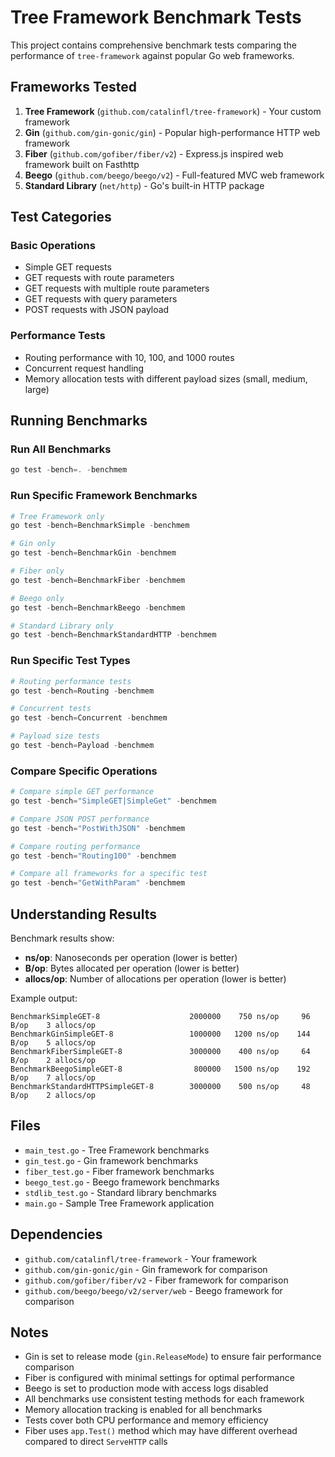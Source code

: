 # Tree Framework Benchmark Tests

This project contains comprehensive benchmark tests comparing the performance of `tree-framework` against popular Go web frameworks.

## Frameworks Tested

1. **Tree Framework** (`github.com/catalinfl/tree-framework`) - Your custom framework
2. **Gin** (`github.com/gin-gonic/gin`) - Popular high-performance HTTP web framework
3. **Fiber** (`github.com/gofiber/fiber/v2`) - Express.js inspired web framework built on Fasthttp
4. **Beego** (`github.com/beego/beego/v2`) - Full-featured MVC web framework
5. **Standard Library** (`net/http`) - Go's built-in HTTP package

## Test Categories

### Basic Operations
- Simple GET requests
- GET requests with route parameters
- GET requests with multiple route parameters
- GET requests with query parameters
- POST requests with JSON payload

### Performance Tests
- Routing performance with 10, 100, and 1000 routes
- Concurrent request handling
- Memory allocation tests with different payload sizes (small, medium, large)

## Running Benchmarks

### Run All Benchmarks
```powershell
go test -bench=. -benchmem
```

### Run Specific Framework Benchmarks
```powershell
# Tree Framework only
go test -bench=BenchmarkSimple -benchmem

# Gin only
go test -bench=BenchmarkGin -benchmem

# Fiber only
go test -bench=BenchmarkFiber -benchmem

# Beego only
go test -bench=BenchmarkBeego -benchmem

# Standard Library only
go test -bench=BenchmarkStandardHTTP -benchmem
```

### Run Specific Test Types
```powershell
# Routing performance tests
go test -bench=Routing -benchmem

# Concurrent tests
go test -bench=Concurrent -benchmem

# Payload size tests
go test -bench=Payload -benchmem
```

### Compare Specific Operations
```powershell
# Compare simple GET performance
go test -bench="SimpleGET|SimpleGet" -benchmem

# Compare JSON POST performance
go test -bench="PostWithJSON" -benchmem

# Compare routing performance
go test -bench="Routing100" -benchmem

# Compare all frameworks for a specific test
go test -bench="GetWithParam" -benchmem
```

## Understanding Results

Benchmark results show:
- **ns/op**: Nanoseconds per operation (lower is better)
- **B/op**: Bytes allocated per operation (lower is better)
- **allocs/op**: Number of allocations per operation (lower is better)

Example output:
```
BenchmarkSimpleGET-8                    2000000    750 ns/op     96 B/op    3 allocs/op
BenchmarkGinSimpleGET-8                 1000000   1200 ns/op    144 B/op    5 allocs/op
BenchmarkFiberSimpleGET-8               3000000    400 ns/op     64 B/op    2 allocs/op
BenchmarkBeegoSimpleGET-8                800000   1500 ns/op    192 B/op    7 allocs/op
BenchmarkStandardHTTPSimpleGET-8        3000000    500 ns/op     48 B/op    2 allocs/op
```

## Files

- `main_test.go` - Tree Framework benchmarks
- `gin_test.go` - Gin framework benchmarks  
- `fiber_test.go` - Fiber framework benchmarks
- `beego_test.go` - Beego framework benchmarks
- `stdlib_test.go` - Standard library benchmarks
- `main.go` - Sample Tree Framework application

## Dependencies

- `github.com/catalinfl/tree-framework` - Your framework
- `github.com/gin-gonic/gin` - Gin framework for comparison
- `github.com/gofiber/fiber/v2` - Fiber framework for comparison
- `github.com/beego/beego/v2/server/web` - Beego framework for comparison

## Notes

- Gin is set to release mode (`gin.ReleaseMode`) to ensure fair performance comparison
- Fiber is configured with minimal settings for optimal performance
- Beego is set to production mode with access logs disabled
- All benchmarks use consistent testing methods for each framework
- Memory allocation tracking is enabled for all benchmarks
- Tests cover both CPU performance and memory efficiency
- Fiber uses `app.Test()` method which may have different overhead compared to direct `ServeHTTP` calls
